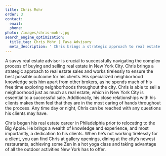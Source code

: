 ```yaml
---
title: Chris Mohr
order: 3
contact:
  email:
  phone:
photo: /images/chris-mohr.jpg
search_engine_optimization:
  title_tag: Chris Mohr | Fava Advisory
  meta_description: ' Chris brings a strategic approach to real estate sales and works tirelessly to ensure the best possible outcome for his clients.'
---
```

A savvy real estate advisor is crucial to successfully navigating the complex process of buying and selling real estate in New York City. Chris brings a strategic approach to real estate sales and works tirelessly to ensure the best possible outcome for his clients. His specialized neighborhood knowledge sets him apart from other brokers, as he spends much of his free time exploring neighborhoods throughout the city. Chris is able to sell a neighborhood just as much as real estate, which in New York City is essential to a successful sale. Additionally, his close relationships with his clients makes them feel that they are in the most caring of hands throughout the process. Any time day or night, Chris can be reached with any questions his clients may have.

Chris began his real estate career in Philadelphia prior to relocating to the Big Apple. He brings a wealth of knowledge and experience, and most importantly, a dedication to his clients. When he’s not working tirelessly for a client, you can find Chris at gallery openings, dining at the city’s newest restaurants, achieving some Zen in a hot yoga class and taking advantage of all the outdoor activities New York has to offer.
